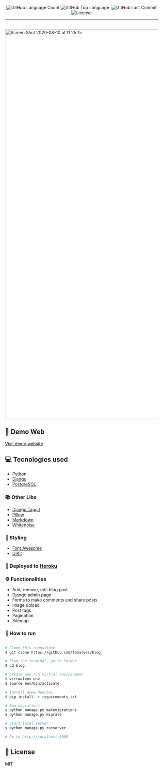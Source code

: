 <p align="center">

  <img alt="GitHub Language Count" src="https://img.shields.io/github/languages/count/femalves/blog?style=flat-square" />
  <img alt="GitHub Top Language" src="https://img.shields.io/github/languages/top/femalves/blog?style=flat-square" />
  <img alt="" src="https://img.shields.io/github/repo-size/femalves/blog?style=flat-square" />

  <img alt="GitHub Last Commit" src="https://img.shields.io/github/last-commit/femalves/blog?style=flat-square" />

  <img alt="License" src="https://img.shields.io/badge/license-MIT-blueviolet?style=flat-square">

</p>

___
<br>

<img width="1280" alt="Screen Shot 2020-08-10 at 11 25 15" src="https://user-images.githubusercontent.com/9547354/89794482-7a338800-dafd-11ea-8c94-8b8ed21974b7.png">

## :japanese_ogre: Demo Web

[Visit demo website](https://blogbyfernanda.herokuapp.com/admin/)

## :computer: Tecnologies used

- [Python](https://www.python.org/)
- [Django](https://www.djangoproject.com/)
- [PostgreSQL](https://www.postgresql.org/)

### :books: Other Libs

- [Django Taggit](https://github.com/jazzband/django-taggit)
- [Pillow](https://pillow.readthedocs.io/en/stable/)
- [Markdown](https://pypi.org/project/django-markdown/)
- [Whitenoise](http://whitenoise.evans.io/en/stable/)

### :nail_care: Styling

- [Font Awesome](https://fontawesome.com/)
- [UIKit](https://getuikit.com/)

### :rocket: Deployed to [Heroku](http://www.heroku.com/)

### :gear: Functionalities
- Add, remove, edit blog post
- Django admin page
- Forms to make comments and share posts
- Image upload
- Post tags
- Pagination
- Sitemap

### :running: How to run

```bash

# Clone this repository
$ git clone https://github.com/femalves/blog

# From the terminal, go to folder
$ cd blog

# Create and run virtual environment
$ virtualenv env
$ source env/bin/activate

# Install dependencies
$ pip install -r requirements.txt

# Run migrations
$ python manage.py makemigrations
$ python manage.py migrate

# Start local server
$ python manage.py runserver

# Go to http://localhost:8000

```
## :memo: License

[MIT](LICENSE)
